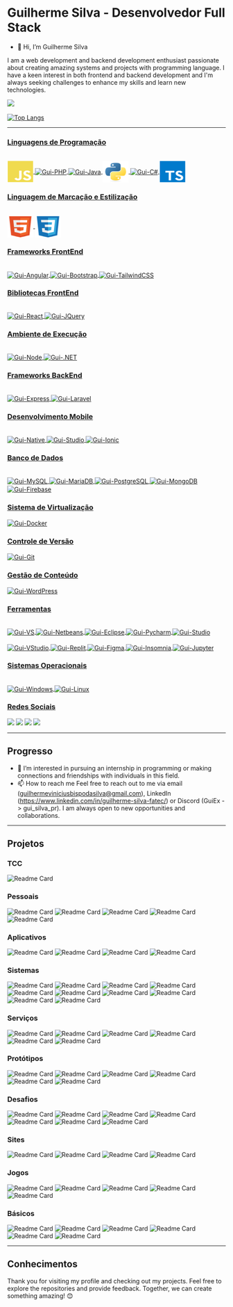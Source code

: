 # Guilherme Silva - Desenvolvedor Full Stack

- 👋 Hi, I’m Guilherme Silva

I am a web development and backend development enthusiast passionate about creating amazing systems and projects with programming language. 
I have a keen interest in both frontend and backend development and I'm always seeking challenges to enhance my skills and learn new technologies.

<div>
  <a href="https://github.com/gui-silva-github">
    <img height="180em" src="https://github-readme-stats.vercel.app/api?username=gui-silva-github&show_icons=true&theme=chartreuse-dark&include_all_commits=true&count_private=true"/>
</div>

![Top Langs](https://github-readme-stats.vercel.app/api/top-langs/?username=gui-silva-github&layout=compact&theme=chartreuse-dark&langs_count=12&exclude_repo=python-projects)

<hr>

### Linguagens de Programação

<div style="display: inline_block"><br>
  <img align="center" alt="Gui-Js" height="50" width="60" src="https://raw.githubusercontent.com/devicons/devicon/master/icons/javascript/javascript-plain.svg">
  <img align="center" alt="Gui-PHP" height="50" width="60" src="https://cdn.jsdelivr.net/gh/devicons/devicon@latest/icons/php/php-original.svg" />
  <img align="center" alt="Gui-Java" height="50" width="60" src="https://cdn.jsdelivr.net/gh/devicons/devicon@latest/icons/java/java-original.svg" />
  <img align="center" alt="Gui-Python" height="50" width="60" src="https://raw.githubusercontent.com/devicons/devicon/master/icons/python/python-original.svg">
  <img align="center" alt="Gui-C#" height="50" width="60" src="https://cdn.jsdelivr.net/gh/devicons/devicon@latest/icons/csharp/csharp-original.svg">
  <img align="center" alt="Gui-Ts" height="50" width="60" src="https://raw.githubusercontent.com/devicons/devicon/master/icons/typescript/typescript-plain.svg">
</div>

### Linguagem de Marcação e Estilização

  <div style="display: inline_block"><br>
    <img align="center" alt="Gui-HTML" height="50" width="60" src="https://raw.githubusercontent.com/devicons/devicon/master/icons/html5/html5-original.svg">
    <img align="center" alt="Gui-CSS" height="50" width="60" src="https://raw.githubusercontent.com/devicons/devicon/master/icons/css3/css3-original.svg">
  </div>

### Frameworks FrontEnd

<div style="display: inline_block"><br>
  <img align="center" alt="Gui-Angular" height="50" width="60" src="https://cdn.jsdelivr.net/gh/devicons/devicon@latest/icons/angularjs/angularjs-original.svg">
   <img align="center" alt="Gui-Bootstrap" height="50" width="60" src="https://cdn.jsdelivr.net/gh/devicons/devicon@latest/icons/bootstrap/bootstrap-original.svg" />
  <img align="center" alt="Gui-TailwindCSS" height="50" width="60" src="https://cdn.jsdelivr.net/gh/devicons/devicon@latest/icons/tailwindcss/tailwindcss-original.svg" />
</div>

### Bibliotecas FrontEnd

<div style="display: inline_block"><br>
  <img align="center" alt="Gui-React" height="50" width="60" src="https://cdn.jsdelivr.net/gh/devicons/devicon@latest/icons/react/react-original-wordmark.svg">
  <img align="center" alt="Gui-JQuery" height="50" width="60" src="https://cdn.jsdelivr.net/gh/devicons/devicon@latest/icons/jquery/jquery-original-wordmark.svg">
</div>

### Ambiente de Execução

<div style="display: inline_block"><br>
  <img align="center" alt="Gui-Node" height="50" width="60" src="https://cdn.jsdelivr.net/gh/devicons/devicon@latest/icons/nodejs/nodejs-original-wordmark.svg" />
  <img align="center" alt="Gui-.NET" height="50" width="60" src="https://cdn.jsdelivr.net/gh/devicons/devicon@latest/icons/dot-net/dot-net-original-wordmark.svg" />
</div>


### Frameworks BackEnd

<div style="display: inline_block"><br>
  <img align="center" alt="Gui-Express" height="50" width="60" src="https://cdn.jsdelivr.net/gh/devicons/devicon@latest/icons/express/express-original-wordmark.svg" />
  <img align="center" alt="Gui-Laravel" height="50" width="60" src="https://cdn.jsdelivr.net/gh/devicons/devicon@latest/icons/laravel/laravel-original.svg" />
</div>

### Desenvolvimento Mobile

<div style="display: inline_block"><br>
  <img align="center" alt="Gui-Native" height="50" width="60" src="https://cdn.jsdelivr.net/gh/devicons/devicon@latest/icons/react/react-original.svg" />
  <img align="center" alt="Gui-Studio" height="50" width="60" src="https://cdn.jsdelivr.net/gh/devicons/devicon@latest/icons/androidstudio/androidstudio-original.svg" />
  <img align="center" alt="Gui-Ionic" height="50" width="60" src="https://cdn.jsdelivr.net/gh/devicons/devicon@latest/icons/ionic/ionic-original.svg" />
</div>

### Banco de Dados

<div style="display: inline_block"><br>
  <img align="center" alt="Gui-MySQL" height="50" width="60" src="https://cdn.jsdelivr.net/gh/devicons/devicon@latest/icons/mysql/mysql-original-wordmark.svg" />
  <img align="center" alt="Gui-MariaDB" height="50" width="60" src="https://cdn.jsdelivr.net/gh/devicons/devicon@latest/icons/mariadb/mariadb-original-wordmark.svg" />
  <img align="center" alt="Gui-PostgreSQL" height="50" width="60" src="https://cdn.jsdelivr.net/gh/devicons/devicon@latest/icons/postgresql/postgresql-original.svg" />
  <img align="center" alt="Gui-MongoDB" height="50" width="60" src="https://cdn.jsdelivr.net/gh/devicons/devicon@latest/icons/mongodb/mongodb-original.svg" />
  <img align="center" alt="Gui-Firebase" height="50" width="60" src="https://cdn.jsdelivr.net/gh/devicons/devicon@latest/icons/firebase/firebase-original.svg" />
</div>

### Sistema de Virtualização

<img align="center" alt="Gui-Docker" height="50" width="60" src="https://cdn.jsdelivr.net/gh/devicons/devicon@latest/icons/docker/docker-original.svg" />

### Controle de Versão

<img align="center" alt="Gui-Git" height="50" width="60" src="https://cdn.jsdelivr.net/gh/devicons/devicon@latest/icons/git/git-original.svg" />

### Gestão de Conteúdo

<img align="center" alt="Gui-WordPress" height="50" width="60" src="https://cdn.jsdelivr.net/gh/devicons/devicon@latest/icons/wordpress/wordpress-plain.svg" />

### Ferramentas

<div style="display: inline_block"><br>
  <img align="center" alt="Gui-VS" height="50" width="60" src="https://cdn.jsdelivr.net/gh/devicons/devicon@latest/icons/vscode/vscode-original-wordmark.svg" />
  <img align="center" alt="Gui-Netbeans" height="50" width="80" src="https://img.shields.io/badge/NetBeansIDE-1B6AC6.svg?style=for-the-badge&logo=apache-netbeans-ide&logoColor=white)"/>
  <img align="center" alt="Gui-Eclipse" height="50" width="60" src="https://cdn.jsdelivr.net/gh/devicons/devicon@latest/icons/eclipse/eclipse-original.svg" />
  <img align="center" alt="Gui-Pycharm" height="50" width="60" src="https://cdn.jsdelivr.net/gh/devicons/devicon@latest/icons/pycharm/pycharm-original.svg" />
  <img align="center" alt="Gui-Studio" height="50" width="60" src="https://cdn.jsdelivr.net/gh/devicons/devicon@latest/icons/androidstudio/androidstudio-original.svg" />
</div>

<div style="display: inline_block"><br>
  <img align="center" alt="Gui-VStudio" height="50" width="60" src="https://cdn.jsdelivr.net/gh/devicons/devicon@latest/icons/visualstudio/visualstudio-original.svg" />
  <img align="center" alt="Gui-Replit" height="50" width="60" src="https://cdn.jsdelivr.net/gh/devicons/devicon@latest/icons/replit/replit-plain-wordmark.svg" />
  <img align="center" alt="Gui-Figma" height="50" width="60" src="https://cdn.jsdelivr.net/gh/devicons/devicon@latest/icons/figma/figma-original.svg" />
  <img align="center" alt="Gui-Insomnia" height="50" width="60" src="https://cdn.jsdelivr.net/gh/devicons/devicon@latest/icons/insomnia/insomnia-original.svg" />
  <img align="center" alt="Gui-Jupyter" height="50" width="60" src="https://cdn.jsdelivr.net/gh/devicons/devicon@latest/icons/jupyter/jupyter-original-wordmark.svg" />
</div>

### Sistemas Operacionais

<div style="display: inline_block"><br>
  <img align="center" alt="Gui-Windows" height="50" width="60" src="https://cdn.jsdelivr.net/gh/devicons/devicon@latest/icons/windows11/windows11-original.svg" />
  <img align="center" alt="Gui-Linux" height="50" width="60" src="https://cdn.jsdelivr.net/gh/devicons/devicon@latest/icons/linux/linux-original.svg" />
</div>

### Redes Sociais

  <a href="https://instagram.com/gui_do_excel" target="_blank"><img src="https://img.shields.io/badge/-Instagram-%23E4405F?style=for-the-badge&logo=instagram&logoColor=white" target="_blank"></a>
  <a href="https://discord.com" target="_blank"><img src="https://img.shields.io/badge/Discord-7289DA?style=for-the-badge&logo=discord&logoColor=white" target="_blank"></a>
  <a href = "mailto:guilhermeviniciusbispodasilva@gmail.com"><img src="https://img.shields.io/badge/-Gmail-%23333?style=for-the-badge&logo=gmail&logoColor=white" target="_blank"></a>
  <a href="https://www.linkedin.com/in/guilherme-silva-faacg/" target="_blank"><img src="https://img.shields.io/badge/-LinkedIn-%230077B5?style=for-the-badge&logo=linkedin&logoColor=white" target="_blank"></a> 

<hr>

## Progresso

- 👀 I’m interested in pursuing an internship in programming or making connections and friendships with individuals in this field.
- 📫 How to reach me Feel free to reach out to me via email (guilhermeviniciusbispodasilva@gmail.com), LinkedIn (https://www.linkedin.com/in/guilherme-silva-fatec/) or Discord (GuiEx -> gui_silva_pr). I am always open to new opportunities and collaborations.

<hr>

## Projetos

### TCC

![Readme Card](https://github-readme-stats.vercel.app/api/pin/?username=gui-silva-github&repo=kepler-sge)

### Pessoais

![Readme Card](https://github-readme-stats.vercel.app/api/pin/?username=gui-silva-github&repo=trendfusion)
![Readme Card](https://github-readme-stats.vercel.app/api/pin/?username=gui-silva-github&repo=talknet)
![Readme Card](https://github-readme-stats.vercel.app/api/pin/?username=gui-silva-github&repo=costsReact)
![Readme Card](https://github-readme-stats.vercel.app/api/pin/?username=gui-silva-github&repo=soltaVoz)
![Readme Card](https://github-readme-stats.vercel.app/api/pin/?username=gui-silva-github&repo=senhasOcultas)

### Aplicativos

![Readme Card](https://github-readme-stats.vercel.app/api/pin/?username=gui-silva-github&repo=app-senhaMania)
![Readme Card](https://github-readme-stats.vercel.app/api/pin/?username=gui-silva-github&repo=app-gbitcoin)
![Readme Card](https://github-readme-stats.vercel.app/api/pin/?username=gui-silva-github&repo=app-imc)
![Readme Card](https://github-readme-stats.vercel.app/api/pin/?username=gui-silva-github&repo=gasolinaAlcool)

### Sistemas

![Readme Card](https://github-readme-stats.vercel.app/api/pin/?username=gui-silva-github&repo=guitify)
![Readme Card](https://github-readme-stats.vercel.app/api/pin/?username=gui-silva-github&repo=auth-guard)
![Readme Card](https://github-readme-stats.vercel.app/api/pin/?username=gui-silva-github&repo=car-manager)
![Readme Card](https://github-readme-stats.vercel.app/api/pin/?username=gui-silva-github&repo=barberShop)
![Readme Card](https://github-readme-stats.vercel.app/api/pin/?username=gui-silva-github&repo=app_help_ti)
![Readme Card](https://github-readme-stats.vercel.app/api/pin/?username=gui-silva-github&repo=app_lista_tarefas)
![Readme Card](https://github-readme-stats.vercel.app/api/pin/?username=gui-silva-github&repo=app_send_mail)
![Readme Card](https://github-readme-stats.vercel.app/api/pin/?username=gui-silva-github&repo=chatNodeJS)
![Readme Card](https://github-readme-stats.vercel.app/api/pin/?username=gui-silva-github&repo=authenticationSystem)
![Readme Card](https://github-readme-stats.vercel.app/api/pin/?username=gui-silva-github&repo=sgeJugler)

### Serviços

![Readme Card](https://github-readme-stats.vercel.app/api/pin/?username=gui-silva-github&repo=acervoLiterario)
![Readme Card](https://github-readme-stats.vercel.app/api/pin/?username=gui-silva-github&repo=worldExplorer)
![Readme Card](https://github-readme-stats.vercel.app/api/pin/?username=gui-silva-github&repo=gui-fit)
![Readme Card](https://github-readme-stats.vercel.app/api/pin/?username=gui-silva-github&repo=gui-crypto)
![Readme Card](https://github-readme-stats.vercel.app/api/pin/?username=gui-silva-github&repo=firebaseToDo)
![Readme Card](https://github-readme-stats.vercel.app/api/pin/?username=gui-silva-github&repo=news-usa)

### Protótipos

![Readme Card](https://github-readme-stats.vercel.app/api/pin/?username=gui-silva-github&repo=python-projects)
![Readme Card](https://github-readme-stats.vercel.app/api/pin/?username=gui-silva-github&repo=headerReact)
![Readme Card](https://github-readme-stats.vercel.app/api/pin/?username=gui-silva-github&repo=siteModels)
![Readme Card](https://github-readme-stats.vercel.app/api/pin/?username=gui-silva-github&repo=socialMedia)
![Readme Card](https://github-readme-stats.vercel.app/api/pin/?username=gui-silva-github&repo=quizApp)
![Readme Card](https://github-readme-stats.vercel.app/api/pin/?username=gui-silva-github&repo=guiShoppingCart)

### Desafios

![Readme Card](https://github-readme-stats.vercel.app/api/pin/?username=gui-silva-github&repo=imageSearch)
![Readme Card](https://github-readme-stats.vercel.app/api/pin/?username=gui-silva-github&repo=climaApp)
![Readme Card](https://github-readme-stats.vercel.app/api/pin/?username=gui-silva-github&repo=pizzariaApp)
![Readme Card](https://github-readme-stats.vercel.app/api/pin/?username=gui-silva-github&repo=relogioAnalogico)
![Readme Card](https://github-readme-stats.vercel.app/api/pin/?username=gui-silva-github&repo=jQuery-ajax_projects)
![Readme Card](https://github-readme-stats.vercel.app/api/pin/?username=gui-silva-github&repo=appleWatch)
![Readme Card](https://github-readme-stats.vercel.app/api/pin/?username=gui-silva-github&repo=crudLocalStorage)

### Sites

![Readme Card](https://github-readme-stats.vercel.app/api/pin/?username=gui-silva-github&repo=personalPortfolio)
![Readme Card](https://github-readme-stats.vercel.app/api/pin/?username=gui-silva-github&repo=siteStarbucks)
![Readme Card](https://github-readme-stats.vercel.app/api/pin/?username=gui-silva-github&repo=siteSpotify)
![Readme Card](https://github-readme-stats.vercel.app/api/pin/?username=gui-silva-github&repo=siteFinans)

### Jogos

![Readme Card](https://github-readme-stats.vercel.app/api/pin/?username=gui-silva-github&repo=flappybird-java)
![Readme Card](https://github-readme-stats.vercel.app/api/pin/?username=gui-silva-github&repo=mataMosca)
![Readme Card](https://github-readme-stats.vercel.app/api/pin/?username=gui-silva-github&repo=areaFight)
![Readme Card](https://github-readme-stats.vercel.app/api/pin/?username=gui-silva-github&repo=pokedex)
![Readme Card](https://github-readme-stats.vercel.app/api/pin/?username=gui-silva-github&repo=urnaEletronica)

### Básicos

![Readme Card](https://github-readme-stats.vercel.app/api/pin/?username=gui-silva-github&repo=listaDeTarefas)
![Readme Card](https://github-readme-stats.vercel.app/api/pin/?username=gui-silva-github&repo=calculadora)
![Readme Card](https://github-readme-stats.vercel.app/api/pin/?username=gui-silva-github&repo=crudJava)
![Readme Card](https://github-readme-stats.vercel.app/api/pin/?username=gui-silva-github&repo=blogJSON)
![Readme Card](https://github-readme-stats.vercel.app/api/pin/?username=gui-silva-github&repo=stopWatch)
![Readme Card](https://github-readme-stats.vercel.app/api/pin/?username=gui-silva-github&repo=verificadorDeIdade)

<hr>

## Conhecimentos

Thank you for visiting my profile and checking out my projects. Feel free to explore the repositories and provide feedback. Together, we can create something amazing! 😊
